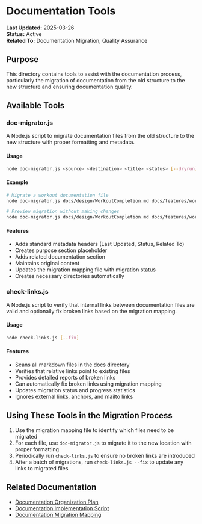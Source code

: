 # Documentation Tools

**Last Updated:** 2025-03-26  
**Status:** Active  
**Related To:** Documentation Migration, Quality Assurance

## Purpose

This directory contains tools to assist with the documentation process, particularly the migration of documentation from the old structure to the new structure and ensuring documentation quality.

## Available Tools

### doc-migrator.js

A Node.js script to migrate documentation files from the old structure to the new structure with proper formatting and metadata.

#### Usage

```bash
node doc-migrator.js <source> <destination> <title> <status> [--dryrun]
```

#### Example

```bash
# Migrate a workout documentation file
node doc-migrator.js docs/design/WorkoutCompletion.md docs/features/workout/completion_flow.md "Workout Completion Flow" "Active"

# Preview migration without making changes
node doc-migrator.js docs/design/WorkoutCompletion.md docs/features/workout/completion_flow.md "Workout Completion Flow" "Active" --dryrun
```

#### Features

- Adds standard metadata headers (Last Updated, Status, Related To)
- Creates purpose section placeholder
- Adds related documentation section
- Maintains original content
- Updates the migration mapping file with migration status
- Creates necessary directories automatically

### check-links.js

A Node.js script to verify that internal links between documentation files are valid and optionally fix broken links based on the migration mapping.

#### Usage

```bash
node check-links.js [--fix]
```

#### Features

- Scans all markdown files in the docs directory
- Verifies that relative links point to existing files
- Provides detailed reports of broken links
- Can automatically fix broken links using migration mapping
- Updates migration status and progress statistics
- Ignores external links, anchors, and mailto links

## Using These Tools in the Migration Process

1. Use the migration mapping file to identify which files need to be migrated
2. For each file, use `doc-migrator.js` to migrate it to the new location with proper formatting
3. Periodically run `check-links.js` to ensure no broken links are introduced
4. After a batch of migrations, run `check-links.js --fix` to update any links to migrated files

## Related Documentation

- [Documentation Organization Plan](../project/documentation/organization_plan.md)
- [Documentation Implementation Script](../project/documentation/implementation_script.md)
- [Documentation Migration Mapping](../project/documentation/migration_mapping.md)
